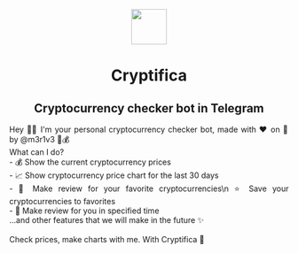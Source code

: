<div align="center">
    <img src="https://github.com/merive-inc/Cryptifica/blob/main/assets/Cryptifica.svg" width="64">
    <h1 align="center">Cryptifica</h1>
    <h2 align="center">Cryptocurrency checker bot in Telegram</h2>
    <p align="justify">
        Hey 👋🏻 I'm your personal cryptocurrency checker bot, made with ❤ on 🐍 by @m3r1v3 🤖💰<br>
        What can I do?<br>
        - 💰 Show the current cryptocurrency prices<br>
        - 📈 Show cryptocurrency price chart for the last 30 days<br>
        - 📝 Make review for your favorite cryptocurrencies\n ⭐ Save your cryptocurrencies to favorites<br>
        - 🔔 Make review for you in specified time<br>
        ...and other features that we will make in the future ✨</i><br><br>
        Check prices, make charts with me. With Cryptifica 🤖
    </p>
</div>